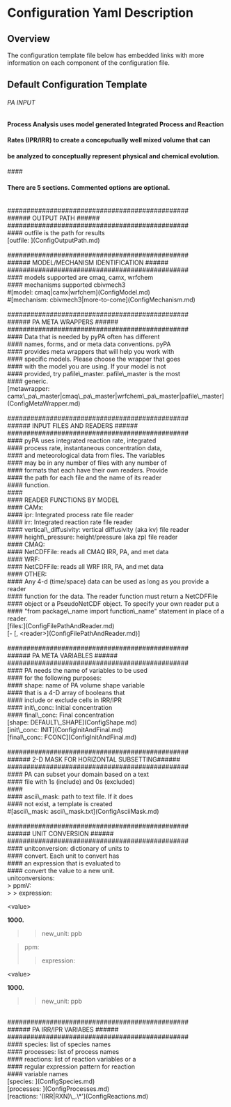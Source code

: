# Configuration Yaml Description #
## Overview ##
The configuration template file below has embedded links with more information on each component of the configuration file.

## Default Configuration Template ##
###### PA INPUT<br />
#### Process Analysis uses model generated Integrated Process and Reaction <br />
#### Rates (IPR/IRR) to create a conceputually well mixed volume that can<br />
#### be analyzed to conceptually represent physical and chemical evolution.<br />
####<br />
#### There are 5 sections.  Commented options are optional.<br />
<br />
###############################################<br />
###### OUTPUT PATH                       ######<br />
###############################################<br />
#### outfile is the path for results<br />
[outfile: <path for output file>](ConfigOutputPath.md)<br />
<br />
###############################################<br />
###### MODEL/MECHANISM IDENTIFICATION    ######<br />
###############################################<br />
#### models supported are cmaq, camx, wrfchem<br />
#### mechanisms supported cbivmech3<br />
#[model: cmaq|camx|wrfchem](ConfigModel.md)<br />
#[mechanism: cbivmech3|more-to-come](ConfigMechanism.md)<br />
<br />
###############################################<br />
###### PA META WRAPPERS                  ######<br />
###############################################<br />
#### Data that is needed by pyPA often has different<br />
#### names, forms, and or meta data conventions.  pyPA<br />
#### provides meta wrappers that will help you work with<br />
#### specific models.  Please choose the wrapper that goes<br />
#### with the model you are using.  If your model is not <br />
#### provided, try pafile\_master. pafile\_master is the most<br />
#### generic.<br />
[metawrapper: camx\_pa\_master|cmaq\_pa\_master|wrfchem\_pa\_master|pafile\_master](ConfigMetaWrapper.md)<br />
<br />
###############################################<br />
###### INPUT FILES AND READERS           ######<br />
###############################################<br />
#### pyPA uses integrated reaction rate, integrated<br />
#### process rate, instantaneous concentration data,<br />
#### and meteorological data from files.  The variables<br />
#### may be in any number of files with any number of<br />
#### formats that each have their own readers.  Provide<br />
#### the path for each file and the name of its reader<br />
#### function.<br />
####<br />
#### READER FUNCTIONS BY MODEL<br />
#### CAMx:<br />
####  ipr: Integrated process rate file reader<br />
####  irr: Integrated reaction rate file reader<br />
####  vertical\_diffusivity: vertical diffusivity (aka kv) file reader<br />
####  height\_pressure: height/pressure (aka zp) file reader<br />
#### CMAQ:<br />
####  NetCDFFile: reads all CMAQ IRR, PA, and met data<br />
#### WRF:<br />
####  NetCDFFile: reads all WRF IRR, PA, and met data<br />
#### OTHER:<br />
####  Any 4-d (time/space) data can be used as long as you provide a reader <br />
####  function for the data.  The reader function must return a NetCDFFile<br />
####  object or a PseudoNetCDF object.  To specify your own reader put a<br />
####  "from package\_name import function\_name" statement in place of a reader.<br />
[files:](ConfigFilePathAndReader.md) <br />
[- [<path to file>, &lt;reader&gt;](ConfigFilePathAndReader.md)]<br />
<br />
###############################################<br />
###### PA META VARIABLES                 ######<br />
###############################################<br />
#### PA needs the name of variables to be used<br />
#### for the following purposes:<br />
####  shape: name of PA volume shape variable<br />
####         that is a 4-D array of booleans that <br />
####         include or exclude cells in IRR/IPR<br />
####  init\_conc: Initial concentration<br />
####  final\_conc: Final concentration<br />
[shape: DEFAULT\_SHAPE](ConfigShape.md)<br />
[init\_conc: INIT](ConfigInitAndFinal.md)<br />
[final\_conc: FCONC](ConfigInitAndFinal.md)<br />
<br />
###############################################<br />
###### 2-D MASK FOR HORIZONTAL SUBSETTING######<br />
###############################################<br />
#### PA can subset your domain based on a text<br />
#### file with 1s (include) and 0s (excluded)<br />
#### <br />
#### ascii\_mask: path to text file.  If it does<br />
####             not exist, a template is created<br />
#[ascii\_mask: ascii\_mask.txt](ConfigAsciiMask.md)<br />
<br />
###############################################<br />
###### UNIT CONVERSION                   ######<br />
###############################################<br />
#### unitconversion: dictionary of units to <br />
####      convert.  Each unit to convert has<br />
####      an expression that is evaluated to<br />
####      convert the value to a new unit.<br />
unitconversions:<br />
> ppmV:<br />
> > expression: 

&lt;value&gt;

**1000.**<br />
> > new\_unit: ppb<br />

> ppm:<br />
> > expression: 

&lt;value&gt;

**1000.**<br />
> > new\_unit: ppb<br />
<br />
###############################################<br />
###### PA IRR/IPR VARIABES               ######<br />
###############################################<br />
#### species: list of species names<br />
#### processes: list of process names<br />
#### reactions: list of reaction variables or a<br />
####     regular expression pattern for reaction<br />
####     variable names<br />
[species: <list of species names>](ConfigSpecies.md)<br />
[processes: <list of process names>](ConfigProcesses.md)<br />
[reactions: '(IRR|RXN)\_.\*'](ConfigReactions.md)<br />